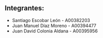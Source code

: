 ## **Integrantes:**

- Santiago Escobar León - A00382203
- Juan Manuel Díaz Moreno - A00394477
- Juan David Colonia Aldana - A00395956
